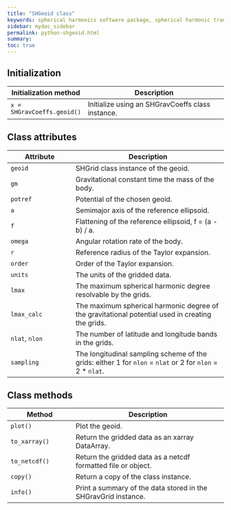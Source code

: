 ```yaml
---
title: "SHGeoid class"
keywords: spherical harmonics software package, spherical harmonic transform, legendre functions, multitaper spectral analysis, fortran, Python, gravity, magnetic field
sidebar: mydoc_sidebar
permalink: python-shgeoid.html
summary: 
toc: true
---
```


<style>
table:nth-of-type(n) {
    display:table;
    width:100%;
}
table:nth-of-type(n) th:nth-of-type(2) {
    width:70%;
}
</style>

## Initialization

| Initialization method | Description |
| --------------------- | ----------- |
| `x = SHGravCoeffs.geoid()` | Initialize using an SHGravCoeffs class instance. |

## Class attributes

| Attribute | Description |
| --------- | ----------- |
| `geoid` | SHGrid class instance of the geoid. |
| `gm` | Gravitational constant time the mass of the body. |
| `potref` | Potential of the chosen geoid. |
| `a` | Semimajor axis of the reference ellipsoid. |
| `f` | Flattening of the reference ellipsoid, f = (a - b) / a. |
| `omega` | Angular rotation rate of the body. |
| `r` | Reference radius of the Taylor expansion. |
| `order` | Order of the Taylor expansion. |
| `units` | The units of the gridded data. |
| `lmax` | The maximum spherical harmonic degree resolvable by the grids. |
| `lmax_calc` | The maximum spherical harmonic degree of the gravitational potential used in creating the grids. |
| `nlat`, `nlon` | The number of latitude and longitude bands in the grids. |
| `sampling` | The longitudinal sampling scheme of the grids: either 1 for `nlon` = `nlat` or 2 for `nlon` = 2 * `nlat`. |

## Class methods

| Method | Description |
| ------ | ----------- |
| `plot()` | Plot the geoid.|
| `to_xarray()` | Return the gridded data as an xarray DataArray.|
| `to_netcdf()` | Return the gridded data as a netcdf formatted file or object.|
| `copy()` | Return a copy of the class instance. |
| `info()` | Print a summary of the data stored in the SHGravGrid instance. |
